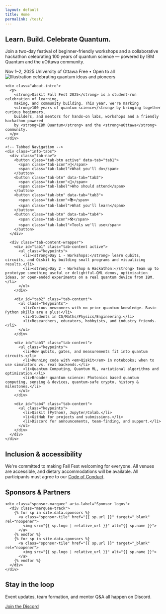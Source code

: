 ```yaml
---
layout: default
title: Home
permalink: /test/
---
```


<section class="hero">
  <div class="container hero-inner">
    <h1>Learn. Build. Celebrate Quantum.</h1>
    <p>Join a two-day festival of beginner-friendly workshops and a collaborative hackathon celebrating 100 years of quantum science — powered by IBM Quantum and the uOttawa community.</p>
    <div class="meta">
      <span class="pill">Nov 1–2, 2025</span>
      <span class="pill">University of Ottawa</span>
      <span class="pill">Free • Open to all</span>
    </div>
  </div>
</section>

<main class="container">
  <section id="about" class="card">
    <img
      src="{{ '/assets/Full_Illustration.png' | relative_url }}"
      alt="Illustration celebrating quantum ideas and pioneers"
      class="about-banner"
      loading="eager"
      decoding="async"
    >
  
    <div class="about-intro">
      <p>
        <strong>Qiskit Fall Fest 2025</strong> is a student-run celebration of learning,
        making, and community building. This year, we're marking 
        <strong>100 years of quantum science</strong> by bringing together curious beginners,
        builders, and mentors for hands-on labs, workshops and a friendly hackathon powered 
        by <strong>IBM Quantum</strong> and the <strong>uOttawa</strong> community.
      </p>
    </div>
  
    <!-- Tabbed Navigation -->
    <div class="info-tabs">
      <div class="tab-nav">
        <button class="tab-btn active" data-tab="tab1">
          <span class="tab-icon">🚀</span>
          <span class="tab-label">What you'll do</span>
        </button>
        <button class="tab-btn" data-tab="tab2">
          <span class="tab-icon">👥</span>
          <span class="tab-label">Who should attend</span>
        </button>
        <button class="tab-btn" data-tab="tab3">
          <span class="tab-icon">📚</span>
          <span class="tab-label">What you'll learn</span>
        </button>
        <button class="tab-btn" data-tab="tab4">
          <span class="tab-icon">🛠️</span>
          <span class="tab-label">Tools we'll use</span>
        </button>
      </div>
  
      <div class="tab-content-wrapper">
        <div id="tab1" class="tab-content active">
          <ul class="keypoints">
            <li><strong>Day 1 · Workshops:</strong> learn qubits, circuits, and Qiskit by building small programs and visualizing results.</li>
            <li><strong>Day 2 · Workshop & Hackathon:</strong> team up to prototype something useful or delightful—QML demos, optimization ideas, or open-ended experiments on a real quantum device from IBM.</li>
          </ul>
        </div>
  
        <div id="tab2" class="tab-content">
          <ul class="keypoints">
            <li>Curious newcomers with no prior quantum knowledge. Basic Python skills are a plus!</li>
            <li>Students in CS/Maths/Physics/Engineering.</li>
            <li>Researchers, educators, hobbyists, and industry friends.</li>
          </ul>
        </div>
  
        <div id="tab3" class="tab-content">
          <ul class="keypoints">
            <li>How qubits, gates, and measurements fit into quantum circuits.</li>
            <li>Running code with <em>Qiskit</em> in notebooks; when to use simulators vs. real backends.</li>
            <li>Quantum Computing, Quantum ML, variational algorithms and optimization.</li>
            <li>Broader quantum science: Photonics based quantum computing, sensing & devices, quantum-safe crypto, history & milestones.</li>
          </ul>
        </div>
  
        <div id="tab4" class="tab-content">
          <ul class="keypoints">
            <li>Qiskit (Python), Jupyter/Colab.</li>
            <li>GitHub for projects and submissions.</li>
            <li>Discord for announcements, team-finding, and support.</li>
          </ul>
        </div>
      </div>
    </div>
  </section>


  <section class="card">
    <h2>Inclusion & accessibility</h2>
    <p>
      We're committed to making Fall Fest welcoming for everyone. All venues are accessible, 
      and dietary accommodations will be available. All participants must agree to our
      <a href="{{ '/code-of-conduct/' | relative_url }}">Code of Conduct</a>.
    </p>
  </section>

  <section class="card" aria-labelledby="sponsor-heading">
    <h2 id="sponsor-heading">Sponsors & Partners</h2>

    <div class="sponsor-marquee" aria-label="Sponsor logos">
      <div class="marquee-track">
        {% for sp in site.data.sponsors %}
          <a class="sponsor-tile" href="{{ sp.url }}" target="_blank" rel="noopener">
            <img src="{{ sp.logo | relative_url }}" alt="{{ sp.name }}">
          </a>
        {% endfor %}
        {% for sp in site.data.sponsors %}
          <a class="sponsor-tile" href="{{ sp.url }}" target="_blank" rel="noopener">
            <img src="{{ sp.logo | relative_url }}" alt="{{ sp.name }}">
          </a>
        {% endfor %}
      </div>
    </div>
  </section>

  <section class="card center">
    <h2>Stay in the loop</h2>
    <p>Event updates, team formation, and mentor Q&A all happen on Discord.</p>
    <a class="btn" href="{{ '/contact/' | relative_url }}">Join the Discord</a>
  </section>

</main>
<script src="{{ '/assets/js/about.js' | relative_url }}"></script>
